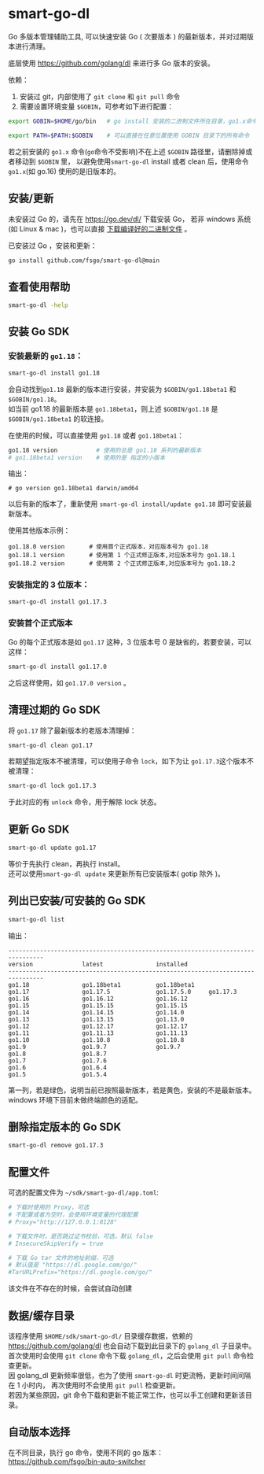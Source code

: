 # smart-go-dl
Go 多版本管理辅助工具, 可以快速安装 Go ( 次要版本 ) 的最新版本，并对过期版本进行清理。  

底层使用 https://github.com/golang/dl 来进行多 Go 版本的安装。

依赖：
 1. 安装过 git，内部使用了 `git clone` 和 `git pull` 命令
 2. 需要设置环境变量 `$GOBIN`，可参考如下进行配置：
```bash
export GOBIN=$HOME/go/bin   # go install 安装的二进制文件所在目录，go1.x命令也将安装到此目录

export PATH=$PATH:$GOBIN    # 可以直接在任意位置使用 GOBIN 目录下的所有命令
```
若之前安装的 `go1.x` 命令(`go`命令不受影响)不在上述 `$GOBIN` 路径里，请删除掉或者移动到 `$GOBIN` 里，
以避免使用`smart-go-dl` install 或者 clean 后，使用命令 `go1.x`(如 go.16) 使用的是旧版本的。

## 安装/更新
未安装过 Go 的，请先在 https://go.dev/dl/ 下载安装 Go，
若非 windows 系统(如 Linux & mac )，也可以直接 [下载编译好的二进制文件](https://github.com/fsgo/smart-go-dl/releases) 。

已安装过 Go ，安装和更新：
```bash
go install github.com/fsgo/smart-go-dl@main
```


## 查看使用帮助
```bash
smart-go-dl -help
```

## 安装 Go SDK
### 安装最新的 `go1.18`：
```bash
smart-go-dl install go1.18
```
会自动找到`go1.18` 最新的版本进行安装，并安装为 `$GOBIN/go1.18beta1` 和 `$GOBIN/go1.18`。  
如当前 go1.18 的最新版本是 `go1.18beta1`，则上述 `$GOBIN/go1.18` 是 `$GOBIN/go1.18beta1` 的软连接。

在使用的时候，可以直接使用 `go1.18` 或者 `go1.18beta1`：
```bash
go1.18 version           # 使用的总是 go1.18 系列的最新版本
# go1.18beta1 version    # 使用的是 指定的小版本
```
输出：
```
# go version go1.18beta1 darwin/amd64
```

以后有新的版本了，重新使用 `smart-go-dl install/update go1.18` 即可安装最新版本。

使用其他版本示例：
```
go1.18.0 version       # 使用首个正式版本，对应版本号为 go1.18
go1.18.1 version       # 使用第 1 个正式修正版本,对应版本号为 go1.18.1
go1.18.2 version       # 使用第 2 个正式修正版本,对应版本号为 go1.18.2
```
### 安装指定的 3 位版本：
```bash
smart-go-dl install go1.17.3
```
### 安装首个正式版本
Go 的每个正式版本是如 `go1.17` 这种，3 位版本号 0 是缺省的，若要安装，可以这样：
```bash
smart-go-dl install go1.17.0
```
之后这样使用，如 `go1.17.0 version` 。


## 清理过期的 Go SDK
将 `go1.17` 除了最新版本的老版本清理掉：
```bash
smart-go-dl clean go1.17
```

若期望指定版本不被清理，可以使用子命令 `lock`，如下为让 `go1.17.3`这个版本不被清理：
```bash
smart-go-dl lock go1.17.3
```
于此对应的有 `unlock` 命令，用于解除 lock 状态。

## 更新 Go SDK
```bash
smart-go-dl update go1.17
```
等价于先执行 clean，再执行 install。  
还可以使用`smart-go-dl update` 来更新所有已安装版本( gotip 除外 )。


## 列出已安装/可安装的 Go SDK
```bash
smart-go-dl list
```

输出：
```
--------------------------------------------------------------------------------
version              latest               installed
--------------------------------------------------------------------------------
go1.18               go1.18beta1          go1.18beta1
go1.17               go1.17.5             go1.17.5.0     go1.17.3
go1.16               go1.16.12            go1.16.12
go1.15               go1.15.15            go1.15.15
go1.14               go1.14.15            go1.14.0
go1.13               go1.13.15            go1.13.0
go1.12               go1.12.17            go1.12.17
go1.11               go1.11.13            go1.11.13
go1.10               go1.10.8             go1.10.8
go1.9                go1.9.7              go1.9.7
go1.8                go1.8.7
go1.7                go1.7.6
go1.6                go1.6.4
go1.5                go1.5.4
```

第一列，若是绿色，说明当前已按照最新版本，若是黄色，安装的不是最新版本。    
windows 环境下目前未做终端颜色的适配。  

## 删除指定版本的 Go SDK
```bash
smart-go-dl remove go1.17.3
```

## 配置文件
可选的配置文件为 `~/sdk/smart-go-dl/app.toml`:
```toml
# 下载时使用的 Proxy，可选
# 不配置或者为空时，会使用环境变量的代理配置
# Proxy="http://127.0.0.1:8128"

# 下载文件时，是否跳过证书校验，可选，默认 false
# InsecureSkipVerify = true

# 下载 Go tar 文件的地址前缀，可选
# 默认值是 "https://dl.google.com/go/"
#TarURLPrefix="https://dl.google.com/go/"
```
该文件在不存在的时候，会尝试自动创建

## 数据/缓存目录
该程序使用 `$HOME/sdk/smart-go-dl/` 目录缓存数据，依赖的 https://github.com/golang/dl 
也会自动下载到此目录下的 `golang_dl` 子目录中。  
首次使用时会使用 `git clone` 命令下载 `golang_dl`，之后会使用 `git pull` 命令检查更新。  
因 golang_dl 更新频率很低，也为了使用 `smart-go-dl` 时更流畅，更新时间间隔在 1 小时内，
再次使用时不会使用 `git pull` 检查更新。  
若因为某些原因，git 命令下载和更新不能正常工作，也可以手工创建和更新该目录。


## 自动版本选择
在不同目录，执行 go 命令，使用不同的 go 版本：  
https://github.com/fsgo/bin-auto-switcher